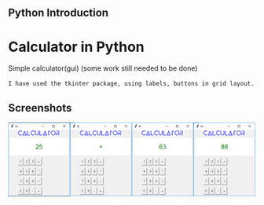 ## Python Introduction

# Calculator in Python

Simple calculator(gui) 
(some work still needed to be done)

```
I have used the tkinter package, using labels, buttons in grid layout.
```

## Screenshots

![alt text](https://github.com/shadesrt/tkintercalc/blob/master/exi.png)

